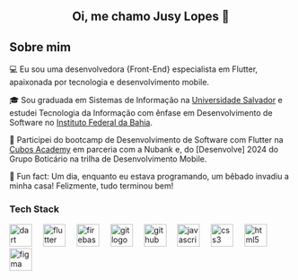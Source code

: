 <h2 align="center">Oi, me chamo Jusy Lopes 👋</h2>

## Sobre mim

💻 Eu sou uma desenvolvedora {Front-End} especialista em Flutter, apaixonada por tecnologia e desenvolvimento mobile.

🎓 Sou graduada em Sistemas de Informação na [Universidade Salvador](https://www.unifacs.br) e estudei Tecnologia da Informação com ênfase em Desenvolvimento de Software no [Instituto Federal da Bahia](https://portal.ifba.edu.br).

📓 Participei do bootcamp de Desenvolvimento de Software com Flutter na [Cubos Academy](https://cubos.academy/) em parceria com a Nubank e, do [Desenvolve] 2024 do Grupo Boticário na trilha de Desenvolvimento Mobile.

🎲 Fun fact: Um dia, enquanto eu estava programando, um bêbado invadiu a minha casa! Felizmente, tudo terminou bem!

### Tech Stack

<div align="left">
  <img src="https://cdn.jsdelivr.net/gh/devicons/devicon/icons/dart/dart-original.svg" height="40" alt="dart logo"  />
  <img width="12" />
  <img src="https://cdn.jsdelivr.net/gh/devicons/devicon/icons/flutter/flutter-original.svg" height="40" alt="flutter logo"  />
  <img width="12" />
  <img src="https://skillicons.dev/icons?i=firebase" height="40" alt="firebase logo"  />
  <img width="12" />
  <img src="https://skillicons.dev/icons?i=git" height="40" alt="git logo"  />
  <img width="12" />
  <img src="https://skillicons.dev/icons?i=github" height="40" alt="github logo"  />
  <img width="12" />
  <img src="https://skillicons.dev/icons?i=js" height="40" alt="javascript logo"  />
  <img width="12" />
  <img src="https://skillicons.dev/icons?i=css" height="40" alt="css3 logo"  />
  <img width="12" />
  <img src="https://skillicons.dev/icons?i=html" height="40" alt="html5 logo"  />
  <img width="12" />
  <img src="https://cdn.jsdelivr.net/gh/devicons/devicon/icons/figma/figma-original.svg" height="40" alt="figma logo"  />
  <img width="12" />
 </div>

